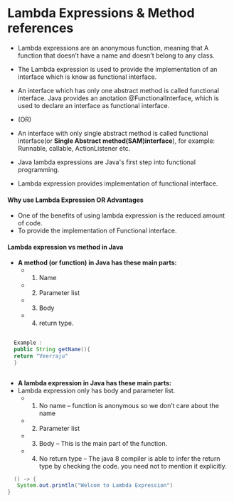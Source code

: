 # Lambda Expressions & Method references

* Lambda expressions are an anonymous function, meaning that A function that doesn’t have a name and doesn’t belong to any class.
* The Lambda expression is used to provide the implementation of an interface which is know as functional interface.
* An interface which has only one abstract method is called functional interface. Java provides an anotation @FunctionalInterface, 
  which is used to declare an interface as functional interface. 
 * (OR)
* An interface with only single abstract method is called functional interface(or **Single Abstract method(SAM)interface**), for example: Runnable, callable, ActionListener etc.

* Java lambda expressions are Java's first step into functional programming.
* Lambda expression provides implementation of functional interface.

#### Why use Lambda Expression OR Advantages 

* One of the benefits of using lambda expression is the reduced amount of code.
* To provide the implementation of Functional interface.

#### Lambda expression vs method in Java

* **A method (or function) in Java has these main parts:**
  * 1. Name
  * 2. Parameter list
  * 3. Body
  * 4. return type.
  
```java
  
  Example :
  public String getName(){
  return "Veerraju"
  }
  
```
* **A lambda expression in Java has these main parts:**
* Lambda expression only has body and parameter list.
  * 1. No name – function is anonymous so we don’t care about the name
  * 2. Parameter list
  * 3. Body – This is the main part of the function.
  * 4. No return type – The java 8 compiler is able to infer the return type by checking the code. you need not to mention it explicitly.
 
```java
  () -> {  
   System.out.println("Welcom to Lambda Expression")
}  
```
